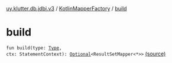 [uy.klutter.db.jdbi.v3](../index.md) / [KotlinMapperFactory](index.md) / [build](.)


# build
<code>fun build(type: [Type](http://docs.oracle.com/javase/6/docs/api/java/lang/reflect/Type.html), ctx: StatementContext): [Optional](http://docs.oracle.com/javase/6/docs/api/java/util/Optional.html)<ResultSetMapper<*>></code> [(source)](https://github.com/kohesive/klutter/blob/master/db-jdbi-v3-jdk8/src/main/kotlin/uy/klutter/db/jdbi/v3/Factories.kt#L23)<br/>

